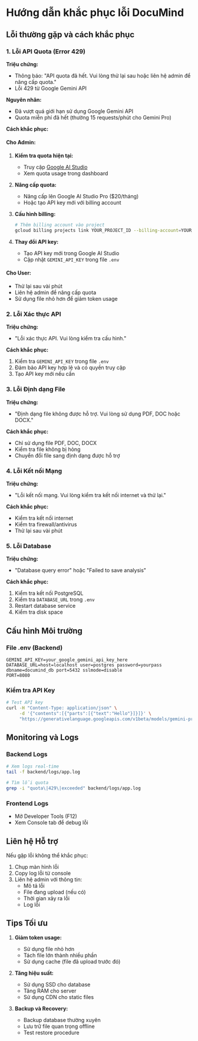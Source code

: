 # Hướng dẫn khắc phục lỗi DocuMind

## Lỗi thường gặp và cách khắc phục

### 1. Lỗi API Quota (Error 429)

**Triệu chứng:**
- Thông báo: "API quota đã hết. Vui lòng thử lại sau hoặc liên hệ admin để nâng cấp quota."
- Lỗi 429 từ Google Gemini API

**Nguyên nhân:**
- Đã vượt quá giới hạn sử dụng Google Gemini API
- Quota miễn phí đã hết (thường 15 requests/phút cho Gemini Pro)

**Cách khắc phục:**

#### Cho Admin:
1. **Kiểm tra quota hiện tại:**
   - Truy cập [Google AI Studio](https://makersuite.google.com/app/apikey)
   - Xem quota usage trong dashboard

2. **Nâng cấp quota:**
   - Nâng cấp lên Google AI Studio Pro ($20/tháng)
   - Hoặc tạo API key mới với billing account

3. **Cấu hình billing:**
   ```bash
   # Thêm billing account vào project
   gcloud billing projects link YOUR_PROJECT_ID --billing-account=YOUR_BILLING_ACCOUNT_ID
   ```

4. **Thay đổi API key:**
   - Tạo API key mới trong Google AI Studio
   - Cập nhật `GEMINI_API_KEY` trong file `.env`

#### Cho User:
- Thử lại sau vài phút
- Liên hệ admin để nâng cấp quota
- Sử dụng file nhỏ hơn để giảm token usage

### 2. Lỗi Xác thực API

**Triệu chứng:**
- "Lỗi xác thực API. Vui lòng kiểm tra cấu hình."

**Cách khắc phục:**
1. Kiểm tra `GEMINI_API_KEY` trong file `.env`
2. Đảm bảo API key hợp lệ và có quyền truy cập
3. Tạo API key mới nếu cần

### 3. Lỗi Định dạng File

**Triệu chứng:**
- "Định dạng file không được hỗ trợ. Vui lòng sử dụng PDF, DOC hoặc DOCX."

**Cách khắc phục:**
- Chỉ sử dụng file PDF, DOC, DOCX
- Kiểm tra file không bị hỏng
- Chuyển đổi file sang định dạng được hỗ trợ

### 4. Lỗi Kết nối Mạng

**Triệu chứng:**
- "Lỗi kết nối mạng. Vui lòng kiểm tra kết nối internet và thử lại."

**Cách khắc phục:**
- Kiểm tra kết nối internet
- Kiểm tra firewall/antivirus
- Thử lại sau vài phút

### 5. Lỗi Database

**Triệu chứng:**
- "Database query error" hoặc "Failed to save analysis"

**Cách khắc phục:**
1. Kiểm tra kết nối PostgreSQL
2. Kiểm tra `DATABASE_URL` trong `.env`
3. Restart database service
4. Kiểm tra disk space

## Cấu hình Môi trường

### File .env (Backend)
```env
GEMINI_API_KEY=your_google_gemini_api_key_here
DATABASE_URL=host=localhost user=postgres password=yourpass dbname=documind_db port=5432 sslmode=disable
PORT=8080
```

### Kiểm tra API Key
```bash
# Test API key
curl -H "Content-Type: application/json" \
     -d '{"contents":[{"parts":[{"text":"Hello"}]}]}' \
     "https://generativelanguage.googleapis.com/v1beta/models/gemini-pro:generateContent?key=YOUR_API_KEY"
```

## Monitoring và Logs

### Backend Logs
```bash
# Xem logs real-time
tail -f backend/logs/app.log

# Tìm lỗi quota
grep -i "quota\|429\|exceeded" backend/logs/app.log
```

### Frontend Logs
- Mở Developer Tools (F12)
- Xem Console tab để debug lỗi

## Liên hệ Hỗ trợ

Nếu gặp lỗi không thể khắc phục:
1. Chụp màn hình lỗi
2. Copy log lỗi từ console
3. Liên hệ admin với thông tin:
   - Mô tả lỗi
   - File đang upload (nếu có)
   - Thời gian xảy ra lỗi
   - Log lỗi

## Tips Tối ưu

1. **Giảm token usage:**
   - Sử dụng file nhỏ hơn
   - Tách file lớn thành nhiều phần
   - Sử dụng cache (file đã upload trước đó)

2. **Tăng hiệu suất:**
   - Sử dụng SSD cho database
   - Tăng RAM cho server
   - Sử dụng CDN cho static files

3. **Backup và Recovery:**
   - Backup database thường xuyên
   - Lưu trữ file quan trọng offline
   - Test restore procedure 